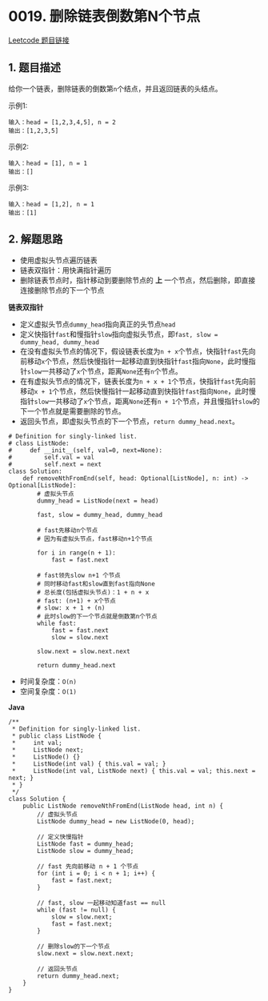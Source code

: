# 0019. 删除链表倒数第N个节点
[Leetcode 题目链接](https://leetcode.com/problems/remove-nth-node-from-end-of-list/description/)

## 1. 题目描述
给你一个链表，删除链表的倒数第`n`个结点，并且返回链表的头结点。

示例1:
```
输入：head = [1,2,3,4,5], n = 2
输出：[1,2,3,5]
```

示例2:
```
输入：head = [1], n = 1
输出：[]
```

示例3:
```
输入：head = [1,2], n = 1
输出：[1]
```

## 2. 解题思路
* 使用虚拟头节点遍历链表
* 链表双指针：用快满指针遍历
* 删除链表节点时，指针移动到要删除节点的 **上** 一个节点，然后删除，即直接连接删除节点的下一个节点

**链表双指针**
* 定义虚拟头节点`dummy_head`指向真正的头节点`head`
* 定义快指针`fast`和慢指针`slow`指向虚拟头节点，即`fast, slow = dummy_head, dummy_head`
* 在没有虚拟头节点的情况下，假设链表长度为`n + x`个节点，快指针`fast`先向前移动`x`个节点，然后快慢指针一起移动直到快指针`fast`指向`None`，此时慢指针`slow`一共移动了`x`个节点，距离`None`还有`n`个节点。
* 在有虚拟头节点的情况下，链表长度为`n + x + 1`个节点，快指针`fast`先向前移动`x + 1`个节点，然后快慢指针一起移动直到快指针`fast`指向`None`，此时慢指针`slow`一共移动了`x`个节点，距离`None`还有`n + 1`个节点，并且慢指针`slow`的下一个节点就是需要删除的节点。
* 返回头节点，即虚拟头节点的下一个节点，`return dummy_head.next`。

```
# Definition for singly-linked list.
# class ListNode:
#     def __init__(self, val=0, next=None):
#         self.val = val
#         self.next = next
class Solution:
    def removeNthFromEnd(self, head: Optional[ListNode], n: int) -> Optional[ListNode]:
        # 虚拟头节点
        dummy_head = ListNode(next = head)

        fast, slow = dummy_head, dummy_head

        # fast先移动n个节点
        # 因为有虚拟头节点，fast移动n+1个节点

        for i in range(n + 1):
            fast = fast.next

        # fast领先slow n+1 个节点
        # 同时移动fast和slow直到fast指向None
        # 总长度(包括虚拟头节点)：1 + n + x
        # fast: (n+1) + x个节点
        # slow: x + 1 + (n)
        # 此时slow的下一个节点就是倒数第n个节点
        while fast:
            fast = fast.next
            slow = slow.next
        
        slow.next = slow.next.next

        return dummy_head.next
```

* 时间复杂度：`O(n)`
* 空间复杂度：`O(1)`

**Java**
```
/**
 * Definition for singly-linked list.
 * public class ListNode {
 *     int val;
 *     ListNode next;
 *     ListNode() {}
 *     ListNode(int val) { this.val = val; }
 *     ListNode(int val, ListNode next) { this.val = val; this.next = next; }
 * }
 */
class Solution {
    public ListNode removeNthFromEnd(ListNode head, int n) {
        // 虚拟头节点
        ListNode dummy_head = new ListNode(0, head);

        // 定义快慢指针
        ListNode fast = dummy_head;
        ListNode slow = dummy_head;

        // fast 先向前移动 n + 1 个节点
        for (int i = 0; i < n + 1; i++) {
            fast = fast.next;
        }

        // fast, slow 一起移动知道fast == null
        while (fast != null) {
            slow = slow.next;
            fast = fast.next;
        }

        // 删除slow的下一个节点
        slow.next = slow.next.next;

        // 返回头节点
        return dummy_head.next;
    }
}
```
